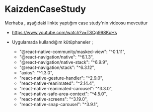 # KaizdenCaseStudy
Merhaba , aşağıdaki linkte yaptığım case study'nin videosu mevcuttur
- https://www.youtube.com/watch?v=TSCg998KuHs

- Uygulamada kullandığım kütüphaneler ;

   - "@react-native-community/masked-view": "^0.1.11",
   - "@react-navigation/native": "^6.1.3",
   - "@react-navigation/native-stack": "^6.9.9",
   - "@react-navigation/stack": "^6.3.12",
   - "axios": "^1.3.0",
   - "react-native-gesture-handler": "^2.9.0",
   - "react-native-reanimated": "^2.14.4",
   - "react-native-reanimated-carousel": "^3.3.0",
   - "react-native-safe-area-context": "^4.5.0",
   - "react-native-screens": "^3.19.0",
   - "react-native-snap-carousel": "^3.9.1",
